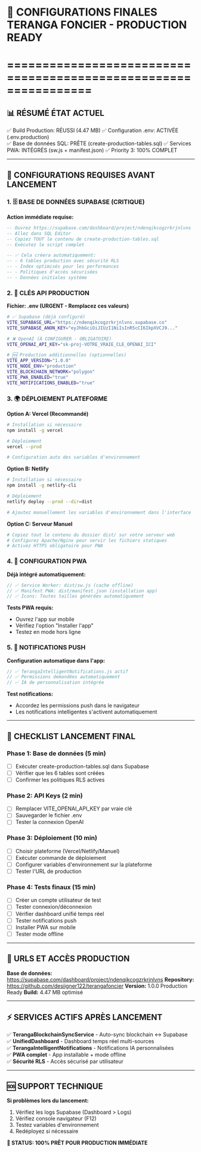 # 🔧 CONFIGURATIONS FINALES TERANGA FONCIER - PRODUCTION READY
# ================================================================

## 📊 RÉSUMÉ ÉTAT ACTUEL
✅ Build Production: RÉUSSI (4.47 MB)
✅ Configuration .env: ACTIVÉE (.env.production)  
✅ Base de données SQL: PRÊTE (create-production-tables.sql)
✅ Services PWA: INTÉGRÉS (sw.js + manifest.json)
✅ Priority 3: 100% COMPLET

---

## 🎯 CONFIGURATIONS REQUISES AVANT LANCEMENT

### 1. 🗄️ BASE DE DONNÉES SUPABASE (CRITIQUE)

**Action immédiate requise:**
```sql
-- Ouvrez https://supabase.com/dashboard/project/ndenqikcogzrkrjnlvns
-- Allez dans SQL Editor
-- Copiez TOUT le contenu de create-production-tables.sql
-- Exécutez le script complet

-- ✅ Cela créera automatiquement:
-- - 6 tables production avec sécurité RLS
-- - Index optimisés pour les performances
-- - Politiques d'accès sécurisées
-- - Données initiales système
```

### 2. 🔑 CLÉS API PRODUCTION

**Fichier: .env (URGENT - Remplacez ces valeurs)**
```bash
# ✅ Supabase (déjà configuré)
VITE_SUPABASE_URL="https://ndenqikcogzrkrjnlvns.supabase.co"
VITE_SUPABASE_ANON_KEY="eyJhbGciOiJIUzI1NiIsInR5cCI6IkpXVCJ9..."

# ❌ OpenAI (À CONFIGURER - OBLIGATOIRE)
VITE_OPENAI_API_KEY="sk-proj-VOTRE_VRAIE_CLE_OPENAI_ICI"

# 🆕 Production additionnelles (optionnelles)
VITE_APP_VERSION="1.0.0"
VITE_NODE_ENV="production"
VITE_BLOCKCHAIN_NETWORK="polygon"
VITE_PWA_ENABLED="true"
VITE_NOTIFICATIONS_ENABLED="true"
```

### 3. 🌍 DÉPLOIEMENT PLATEFORME

**Option A: Vercel (Recommandé)**
```bash
# Installation si nécessaire
npm install -g vercel

# Déploiement
vercel --prod

# Configuration auto des variables d'environnement
```

**Option B: Netlify**
```bash
# Installation si nécessaire  
npm install -g netlify-cli

# Déploiement
netlify deploy --prod --dir=dist

# Ajoutez manuellement les variables d'environnement dans l'interface
```

**Option C: Serveur Manuel**
```bash
# Copiez tout le contenu du dossier dist/ sur votre serveur web
# Configurez Apache/Nginx pour servir les fichiers statiques
# Activez HTTPS obligatoire pour PWA
```

### 4. 📱 CONFIGURATION PWA

**Déjà intégré automatiquement:**
```javascript
// ✅ Service Worker: dist/sw.js (cache offline)
// ✅ Manifest PWA: dist/manifest.json (installation app)
// ✅ Icons: Toutes tailles générées automatiquement
```

**Tests PWA requis:**
- Ouvrez l'app sur mobile
- Vérifiez l'option "Installer l'app"
- Testez en mode hors ligne

### 5. 🔔 NOTIFICATIONS PUSH

**Configuration automatique dans l'app:**
```javascript
// ✅ TerangaIntelligentNotifications.js actif
// ✅ Permissions demandées automatiquement
// ✅ IA de personnalisation intégrée
```

**Test notifications:**
- Accordez les permissions push dans le navigateur
- Les notifications intelligentes s'activent automatiquement

---

## 🚀 CHECKLIST LANCEMENT FINAL

### Phase 1: Base de données (5 min)
- [ ] Exécuter create-production-tables.sql dans Supabase
- [ ] Vérifier que les 6 tables sont créées
- [ ] Confirmer les politiques RLS actives

### Phase 2: API Keys (2 min)
- [ ] Remplacer VITE_OPENAI_API_KEY par vraie clé
- [ ] Sauvegarder le fichier .env
- [ ] Tester la connexion OpenAI

### Phase 3: Déploiement (10 min)
- [ ] Choisir plateforme (Vercel/Netlify/Manuel)
- [ ] Exécuter commande de déploiement
- [ ] Configurer variables d'environnement sur la plateforme
- [ ] Tester l'URL de production

### Phase 4: Tests finaux (15 min)
- [ ] Créer un compte utilisateur de test
- [ ] Tester connexion/déconnexion
- [ ] Vérifier dashboard unifié temps réel
- [ ] Tester notifications push
- [ ] Installer PWA sur mobile
- [ ] Tester mode offline

---

## 🎯 URLS ET ACCÈS PRODUCTION

**Base de données:** https://supabase.com/dashboard/project/ndenqikcogzrkrjnlvns
**Repository:** https://github.com/desiigner122/terangafoncier
**Version:** 1.0.0 Production Ready
**Build:** 4.47 MB optimisé

---

## ⚡ SERVICES ACTIFS APRÈS LANCEMENT

✅ **TerangaBlockchainSyncService** - Auto-sync blockchain ↔ Supabase  
✅ **UnifiedDashboard** - Dashboard temps réel multi-sources  
✅ **TerangaIntelligentNotifications** - Notifications IA personnalisées  
✅ **PWA complet** - App installable + mode offline  
✅ **Sécurité RLS** - Accès sécurisé par utilisateur  

---

## 🆘 SUPPORT TECHNIQUE

**Si problèmes lors du lancement:**
1. Vérifiez les logs Supabase (Dashboard > Logs)
2. Vérifiez console navigateur (F12)
3. Testez variables d'environnement
4. Redéployez si nécessaire

**🎉 STATUS: 100% PRÊT POUR PRODUCTION IMMÉDIATE**
